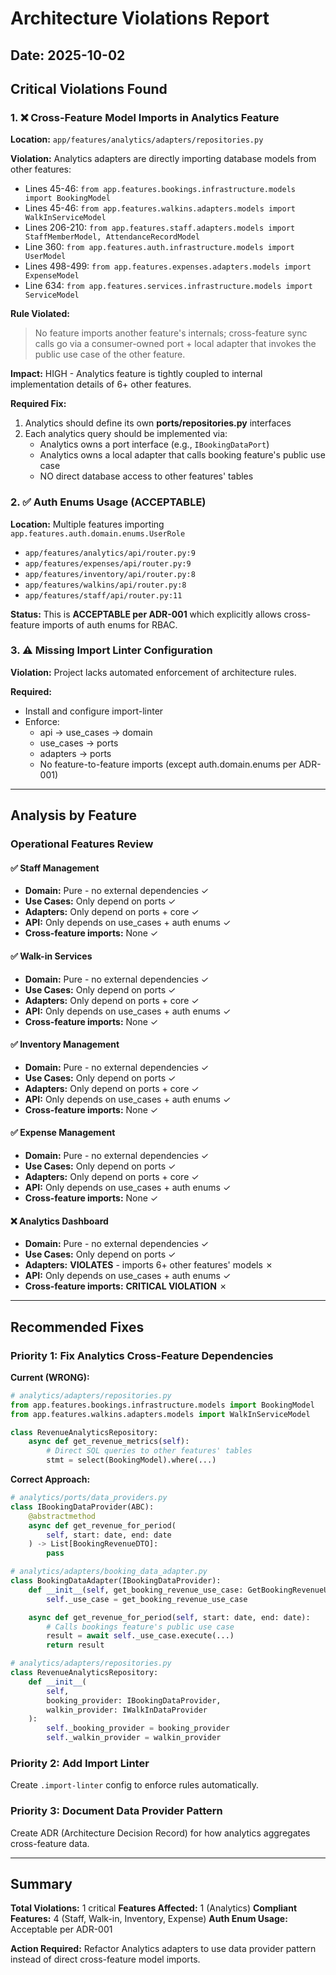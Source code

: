 # Architecture Violations Report

## Date: 2025-10-02

## Critical Violations Found

### 1. ❌ Cross-Feature Model Imports in Analytics Feature

**Location:** `app/features/analytics/adapters/repositories.py`

**Violation:** Analytics adapters are directly importing database models from other features:
- Lines 45-46: `from app.features.bookings.infrastructure.models import BookingModel`
- Lines 45-46: `from app.features.walkins.adapters.models import WalkInServiceModel`
- Lines 206-210: `from app.features.staff.adapters.models import StaffMemberModel, AttendanceRecordModel`
- Line 360: `from app.features.auth.infrastructure.models import UserModel`
- Lines 498-499: `from app.features.expenses.adapters.models import ExpenseModel`
- Line 634: `from app.features.services.infrastructure.models import ServiceModel`

**Rule Violated:**
> No feature imports another feature's internals; cross-feature sync calls go via a consumer-owned port + local adapter that invokes the public use case of the other feature.

**Impact:** HIGH - Analytics feature is tightly coupled to internal implementation details of 6+ other features.

**Required Fix:**
1. Analytics should define its own **ports/repositories.py** interfaces
2. Each analytics query should be implemented via:
   - Analytics owns a port interface (e.g., `IBookingDataPort`)
   - Analytics owns a local adapter that calls booking feature's public use case
   - NO direct database access to other features' tables

### 2. ✅ Auth Enums Usage (ACCEPTABLE)

**Location:** Multiple features importing `app.features.auth.domain.enums.UserRole`
- `app/features/analytics/api/router.py:9`
- `app/features/expenses/api/router.py:9`
- `app/features/inventory/api/router.py:8`
- `app/features/walkins/api/router.py:8`
- `app/features/staff/api/router.py:11`

**Status:** This is **ACCEPTABLE per ADR-001** which explicitly allows cross-feature imports of auth enums for RBAC.

### 3. ⚠️ Missing Import Linter Configuration

**Violation:** Project lacks automated enforcement of architecture rules.

**Required:**
- Install and configure import-linter
- Enforce:
  - api → use_cases → domain
  - use_cases → ports
  - adapters → ports
  - No feature-to-feature imports (except auth.domain.enums per ADR-001)

---

## Analysis by Feature

### Operational Features Review

#### ✅ Staff Management
- **Domain:** Pure - no external dependencies ✓
- **Use Cases:** Only depend on ports ✓
- **Adapters:** Only depend on ports + core ✓
- **API:** Only depends on use_cases + auth enums ✓
- **Cross-feature imports:** None ✓

#### ✅ Walk-in Services
- **Domain:** Pure - no external dependencies ✓
- **Use Cases:** Only depend on ports ✓
- **Adapters:** Only depend on ports + core ✓
- **API:** Only depends on use_cases + auth enums ✓
- **Cross-feature imports:** None ✓

#### ✅ Inventory Management
- **Domain:** Pure - no external dependencies ✓
- **Use Cases:** Only depend on ports ✓
- **Adapters:** Only depend on ports + core ✓
- **API:** Only depends on use_cases + auth enums ✓
- **Cross-feature imports:** None ✓

#### ✅ Expense Management
- **Domain:** Pure - no external dependencies ✓
- **Use Cases:** Only depend on ports ✓
- **Adapters:** Only depend on ports + core ✓
- **API:** Only depends on use_cases + auth enums ✓
- **Cross-feature imports:** None ✓

#### ❌ Analytics Dashboard
- **Domain:** Pure - no external dependencies ✓
- **Use Cases:** Only depend on ports ✓
- **Adapters:** **VIOLATES** - imports 6+ other features' models ✗
- **API:** Only depends on use_cases + auth enums ✓
- **Cross-feature imports:** **CRITICAL VIOLATION** ✗

---

## Recommended Fixes

### Priority 1: Fix Analytics Cross-Feature Dependencies

**Current (WRONG):**
```python
# analytics/adapters/repositories.py
from app.features.bookings.infrastructure.models import BookingModel
from app.features.walkins.adapters.models import WalkInServiceModel

class RevenueAnalyticsRepository:
    async def get_revenue_metrics(self):
        # Direct SQL queries to other features' tables
        stmt = select(BookingModel).where(...)
```

**Correct Approach:**
```python
# analytics/ports/data_providers.py
class IBookingDataProvider(ABC):
    @abstractmethod
    async def get_revenue_for_period(
        self, start: date, end: date
    ) -> List[BookingRevenueDTO]:
        pass

# analytics/adapters/booking_data_adapter.py
class BookingDataAdapter(IBookingDataProvider):
    def __init__(self, get_booking_revenue_use_case: GetBookingRevenueUseCase):
        self._use_case = get_booking_revenue_use_case

    async def get_revenue_for_period(self, start: date, end: date):
        # Calls bookings feature's public use case
        result = await self._use_case.execute(...)
        return result

# analytics/adapters/repositories.py
class RevenueAnalyticsRepository:
    def __init__(
        self,
        booking_provider: IBookingDataProvider,
        walkin_provider: IWalkInDataProvider
    ):
        self._booking_provider = booking_provider
        self._walkin_provider = walkin_provider
```

### Priority 2: Add Import Linter

Create `.import-linter` config to enforce rules automatically.

### Priority 3: Document Data Provider Pattern

Create ADR (Architecture Decision Record) for how analytics aggregates cross-feature data.

---

## Summary

**Total Violations:** 1 critical
**Features Affected:** 1 (Analytics)
**Compliant Features:** 4 (Staff, Walk-in, Inventory, Expense)
**Auth Enum Usage:** Acceptable per ADR-001

**Action Required:** Refactor Analytics adapters to use data provider pattern instead of direct cross-feature model imports.
